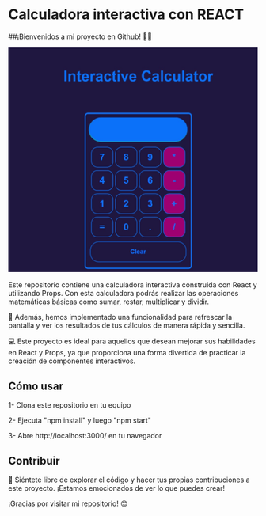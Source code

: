 # Calculadora interactiva con REACT

##¡Bienvenidos a mi proyecto en Github! 👨‍💻

![](https://github.com/fernandoDelPo/interactive-calculator/blob/main/src/assets/images/calculator%201.jpg?raw=true)

Este repositorio contiene una calculadora interactiva construida con React y utilizando Props. Con esta calculadora podrás realizar las operaciones matemáticas básicas como sumar, restar, multiplicar y dividir.

🧮 Además, hemos implementado una funcionalidad para refrescar la pantalla y ver los resultados de tus cálculos de manera rápida y sencilla.

💻 Este proyecto es ideal para aquellos que desean mejorar sus habilidades en React y Props, ya que proporciona una forma divertida de practicar la creación de componentes interactivos.

## Cómo usar
1- Clona este repositorio en tu equipo

2- Ejecuta "npm install" y luego "npm start"

3- Abre http://localhost:3000/ en tu navegador

## Contribuir
👀 Siéntete libre de explorar el código y hacer tus propias contribuciones a este proyecto. ¡Estamos emocionados de ver lo que puedes crear!

¡Gracias por visitar mi repositorio! 😊

